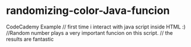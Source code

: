 # randomizing-color-Java-funcion
CodeCademy Example
// first time i interact with java script inside HTML :)
//Random number plays a very important funcion on this script.
// the results are fantastic
